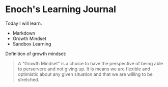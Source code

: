 # Enoch's Learning Journal

Today I will learn.
- Markdown
- Growth Mindset
- Sandbox Learning

Definition of growth mindset:
> A "Growth Mindset" is a choice to have the perspective of being able to perservere and not giving up. It is means we are flexible and optimistic about any given situation and that we are willing to be stretched.
